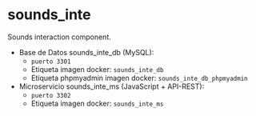 # sounds_inte
Sounds interaction component.
* Base de Datos sounds_inte_db (MySQL): 
  * `puerto 3301`
  *  Etiqueta imagen docker: `sounds_inte_db`
  *  Etiqueta phpmyadmin imagen docker: `sounds_inte_db_phpmyadmin`
* Microservicio sounds_inte_ms (JavaScript + API-REST): 
  * `puerto 3302`
  *  Etiqueta imagen docker: `sounds_inte_ms`
